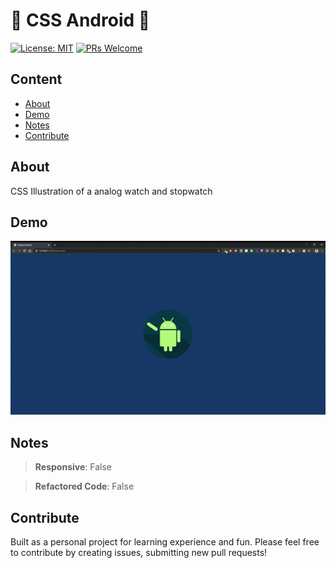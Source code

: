 # 🤖 CSS Android 🤖


[![License: MIT](https://img.shields.io/badge/License-MIT-blue.svg)](https://opensource.org/licenses/MIT)
[![PRs Welcome](https://img.shields.io/badge/PRs-welcome-brightgreen.svg?style=flat-square)](http://makeapullrequest.com)

## Content

- [About](#about)
- [Demo](#demo)
- [Notes](#notes)
- [Contribute](#contribute)

## About

CSS Illustration of a analog watch and stopwatch

## Demo

![CSS Cloud](../assets/android.gif)

## Notes

> **Responsive**: False

> **Refactored Code**: False

## Contribute

Built as a personal project for learning experience and fun. Please feel free to contribute by creating issues, submitting new pull requests!